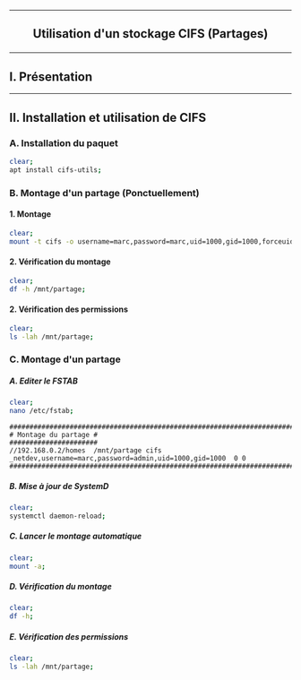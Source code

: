 ----------------------------------------------------------------------------------------------------------------------------------------------------------------------------------------------------------------
## <p align='center'> Utilisation d'un stockage CIFS (Partages) </p>

----------------------------------------------------------------------------------------------------------------------------------------------------------------------------------------------------------------
## I. Présentation

----------------------------------------------------------------------------------------------------------------------------------------------------------------------------------------------------------------
## II. Installation et utilisation de CIFS
### A. Installation du paquet
```bash
clear;
apt install cifs-utils;
```

### B. Montage d'un partage (Ponctuellement)
#### 1. Montage
```bash
clear;
mount -t cifs -o username=marc,password=marc,uid=1000,gid=1000,forceuid,forcegid //192.168.0.2/homes /mnt/partage
```
#### 2. Vérification du montage

```bash
clear;
df -h /mnt/partage;
```
#### 2. Vérification des permissions
```bash
clear;
ls -lah /mnt/partage;
```



### C. Montage d'un partage
##### A. Editer le FSTAB
```bash
clear;
nano /etc/fstab;
```

```
##########################################################################################################
# Montage du partage #
######################
//192.168.0.2/homes  /mnt/partage cifs _netdev,username=marc,password=admin,uid=1000,gid=1000  0 0
##########################################################################################################
```
##### B. Mise à jour de SystemD
```bash
clear;
systemctl daemon-reload;
```

##### C. Lancer le montage automatique
```bash
clear;
mount -a;
```



##### D. Vérification du montage
```bash
clear;
df -h;
```


##### E. Vérification des permissions
```bash
clear;
ls -lah /mnt/partage;
```

